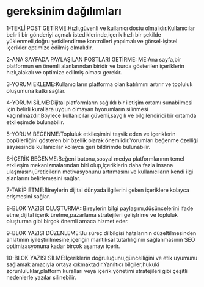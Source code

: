 

# gereksinim dağılımları
 1-TEKLİ POST GETİRME:Hızlı,güvenli ve kullanıcı dostu olmalıdır.Kullanıcılar belirli bir gönderiyi açmak istediklerinde,içerik hızlı bir şekilde yüklenmeli,doğru yetkilendirme kontrolleri yapılmalı ve görsel-işitsel içerikler optimize edilmiş olmalıdır.
 
 
 2-ANA SAYFADA PAYLAŞILAN POSTLARI GETİRME: ME:Ana sayfa,bir platformun en önemli alanlarından biridir ve burda gösterilen içeriklerin hızlı,alakalı ve optimize edilmiş olması gerekir.
 
 
 3-YORUM EKLEME:Kullanıcıların platforma olan katılımını artırır ve topluluk oluşumuna katkı sağlar.
 
 
 4-YORUM SİLME:Dijital platformların sağlıklı bir iletişim ortamı sunabilmesi için belirli kurallara uygun olmayan hyorumların silinmesi kaçınılmazdır.Böylece kullanıcılar güvenli,saygılı ve bilgilendirici bir ortamda etkileşimde bulunabilir.
 
 
 5-YORUM BEĞENME:Topluluk etkileşimini teşvik eden ve içeriklerin popülerliğini gösteren bir özellik olarak önemlidir.Yorumları beğenme özelliği saysesinde kullanıcılar kolayca geri bildirimde bulunabilir.
 
 
 6-İÇERİK BEĞENME:Beğeni butonu,sosyal medya platformlarının temel etkileşim mekanizmalarından biri olup,içeriklerin daha fazla insana ulaşmasını,üreticilerin motivasyonunu artırmasını ve kullanıcıların kendi ilgi alanlarını belirlemesini sağlar. 
 
 
 7-TAKİP ETME:Bireylerin dijital dünyada ilgilerini çeken içeriklere kolayca erişmesini sağlar.
 
 
 8-BLOK YAZISI OLUŞTURMA::Bireylerin bilgi paylaşımı,düşüncelerini ifade etme,dijital içerik üretme,pazarlama stratejileri geliştrime ve topluluk oluşturma gibi birçok önemli amaca hizmet eder.
 
 
 9-BLOK YAZISI DÜZENLEME:Bu süreç dilbilgisi hatalarının düzeltilmesinden anlatımın iyileştirilmesine,içeriğin mantıksal tutarlılığının sağlanmasının SEO optimizasyonuna kadar birçok aşamayı içerir. 
 
 
 10-BLOK YAZISI SİLME:İçeriklerin doğruluğunu,güncelliğini ve etik uyumunu sağlamak amacıyla ortaya çıkmaktadır.Yanıltıcı bilgiler,hukuki zorunluluklar,platform kuralları veya içerik yönetimi stratejileri gibi çeşitli nedenlerle yazılar silinebilir.
